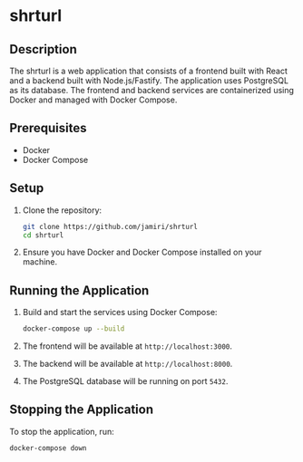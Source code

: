 # shrturl

## Description

The shrturl is a web application that consists of a frontend built with React and a backend built with Node.js/Fastify. 
The application uses PostgreSQL as its database. The frontend and backend services are containerized using Docker 
and managed with Docker Compose.

## Prerequisites

- Docker
- Docker Compose

## Setup

1. Clone the repository:
    ```sh
    git clone https://github.com/jamiri/shrturl
    cd shrturl
    ```

2. Ensure you have Docker and Docker Compose installed on your machine.

## Running the Application

1. Build and start the services using Docker Compose:
    ```sh
    docker-compose up --build
    ```

2. The frontend will be available at `http://localhost:3000`.

3. The backend will be available at `http://localhost:8000`.

4. The PostgreSQL database will be running on port `5432`.

## Stopping the Application

To stop the application, run:
```sh
docker-compose down